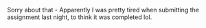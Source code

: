 Sorry about that - Apparently I was pretty tired when submitting the assignment last night, to think it was completed lol.